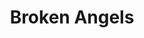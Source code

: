 --- 
title: "Broken Angels"
publishdate: "2019-8-12T16:48:46+02:00"
src: "https://365manga.net/manga/broken-angels"
image: "https://data.365manga.net/images/thumbnails/6584-broken-angels.jpg"
description: "From Tokyopop: Fujiwara Sunao is a rather unusual young lady. Not only does she prefer to wear her hair short and dress like a boy, but she also possesses the power to control water! One might think Fujiwara would be an odd fit at her school, but strangely, she's not. Between the destructive and demented school president, the kooky and somewhat stalker-like school nurse, and the obsessed underclassman who wants…"
---